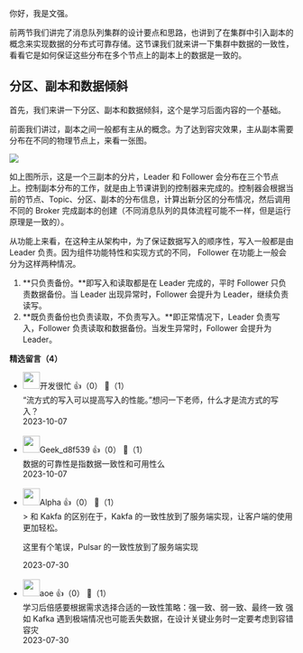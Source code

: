 你好，我是文强。

前两节我们讲完了消息队列集群的设计要点和思路，也讲到了在集群中引入副本的概念来实现数据的分布式可靠存储。这节课我们就来讲一下集群中数据的一致性，看看它是如何保证这些分布在多个节点上的副本上的数据是一致的。

## 分区、副本和数据倾斜

首先，我们来讲一下分区、副本和数据倾斜，这个是学习后面内容的一个基础。

前面我们讲过，副本之间一般都有主从的概念。为了达到容灾效果，主从副本需要分布在不同的物理节点上，来看一张图。

![](https://static001.geekbang.org/resource/image/83/2b/830a5dff0c6e547e6af32ba0f1af432b.jpg?wh=10666x4769)

如上图所示，这是一个三副本的分片，Leader 和 Follower 会分布在三个节点上。控制副本分布的工作，就是由上节课讲到的控制器来完成的。控制器会根据当前的节点、Topic、分区、副本的分布信息，计算出新分区的分布情况，然后调用不同的 Broker 完成副本的创建（不同消息队列的具体流程可能不一样，但是运行原理是一致的）。

从功能上来看，在这种主从架构中，为了保证数据写入的顺序性，写入一般都是由 Leader 负责。因为组件功能特性和实现方式的不同， Follower 在功能上一般会分为这样两种情况。

1. **只负责备份。**即写入和读取都是在 Leader 完成的，平时 Follower 只负责数据备份。当 Leader 出现异常时，Follower 会提升为 Leader，继续负责读写。
2. **既负责备份也负责读取，不负责写入。**即正常情况下，Leader 负责写入，Follower 负责读取和数据备份。当发生异常时，Follower 会提升为 Leader。
<div><strong>精选留言（4）</strong></div><ul>
<li><img src="https://static001.geekbang.org/account/avatar/00/16/f0/85/6dfb8ac5.jpg" width="30px"><span>开发很忙</span> 👍（0） 💬（1）<div>“流方式的写入可以提高写入的性能。”想问一下老师，什么才是流方式的写入？</div>2023-10-07</li><br/><li><img src="https://thirdwx.qlogo.cn/mmopen/vi_32/br4oaHmuybvhY8KV74KUmcO4XqOK6ufnWA82VgQibmM8j2iaebMPpxfm4K9pJ7FFtypjCxUSXp40Dza3pVyBMTFQ/132" width="30px"><span>Geek_d8f539</span> 👍（0） 💬（1）<div>数据的可靠性是指数据一致性和可用性么</div>2023-10-07</li><br/><li><img src="https://static001.geekbang.org/account/avatar/00/0f/49/85/3f161d95.jpg" width="30px"><span>Alpha</span> 👍（0） 💬（1）<div>&gt; 和 Kakfa 的区别在于，Kakfa 的一致性放到了服务端实现，让客户端的使用更加轻松。

这里有个笔误，Pulsar 的一致性放到了服务端实现</div>2023-07-30</li><br/><li><img src="https://static001.geekbang.org/account/avatar/00/11/1d/de/62bfa83f.jpg" width="30px"><span>aoe</span> 👍（0） 💬（1）<div>学习后倍感要根据需求选择合适的一致性策略：强一致、弱一致、最终一致
强如 Kafka 遇到极端情况也可能丢失数据，在设计关键业务时一定要考虑到容错容灾</div>2023-07-30</li><br/>
</ul>